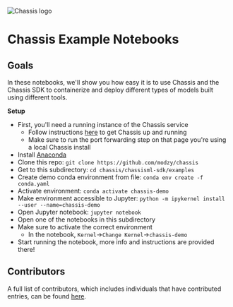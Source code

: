 ![Chassis logo](https://github.com/modzy/chassis/blob/main/docs/docs/images/chassis-logo.png)

# Chassis Example Notebooks

## Goals

In these notebooks, we'll show you how easy it is to use Chassis and the Chassis SDK to containerize and deploy different types of models built using different tools.

**Setup**

- First, you'll need a running instance of the Chassis service
    - Follow instructions [here](https://chassis.ml/tutorials/devops-deploy/) to get Chassis up and running
    - Make sure to run the port forwarding step on that page you're using a local Chassis install
- Install [Anaconda](https://www.anaconda.com/products/individual)
- Clone this repo: `git clone https://github.com/modzy/chassis`
- Get to this subdirectory: `cd chassis/chassisml-sdk/examples`
- Create demo conda environment from file: `conda env create -f conda.yaml`
- Activate environment: `conda activate chassis-demo`
- Make environment accessible to Jupyter: `python -m ipykernel install --user --name=chassis-demo`
- Open Jupyter notebook: `jupyter notebook`
- Open one of the notebooks in this subdirectory
- Make sure to activate the correct environment
    - In the notebook, `Kernel`->`Change Kernel`->`chassis-demo`
- Start running the notebook, more info and instructions are provided there!

## Contributors

A full list of contributors, which includes individuals that have contributed entries, can be found [here](https://github.com/modzy/chassis/graphs/contributors).
